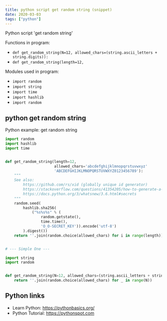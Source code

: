 ```yaml
---
title: python script get random string (snippet)
date: 2020-03-03
tags: ["python"]
---
```

Python script 'get random string'

Functions in program: 
* `def get_random_string(N=12, allowed_chars=(string.ascii_letters + string.digits)):`
* `def get_random_string(length=12,`

Modules used in program: 
* `import random`
* `import string`
* `import time`
* `import hashlib`
* `import random`

## python get random string

Python example: get random string

```python
import random
import hashlib
import time


def get_random_string(length=12,
                      allowed_chars='abcdefghijklmnopqrstuvwxyz'
                      'ABCDEFGHIJKLMNOPQRSTUVWXYZ0123456789'):
    """
    See also:
        https://github.com/rs/xid (globally unique id generator)
        https://stackoverflow.com/questions/41354205/how-to-generate-a-unique-auth-token-in-python
        https://docs.python.org/3/whatsnew/3.6.html#secrets
    """
    random.seed(
        hashlib.sha256(
            ("%s%s%s" % (
                random.getstate(),
                time.time(),
                'O_O-SECRET_KEY')).encode('utf-8')
        ).digest())
    return ''.join(random.choice(allowed_chars) for i in range(length))


# --- Simple One ---

import string
import random


def get_random_string(N=12, allowed_chars=(string.ascii_letters + string.digits)):
    return ''.join(random.choice(allowed_chars) for _ in range(N))


```

## Python links

- Learn Python: https://pythonbasics.org/
- Python Tutorial: https://pythonspot.com
